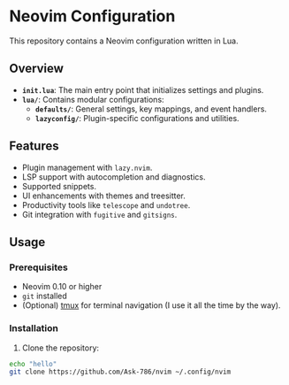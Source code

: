# Neovim Configuration

This repository contains a Neovim configuration written in Lua.

## Overview

- **`init.lua`**: The main entry point that initializes settings and plugins.
- **`lua/`**: Contains modular configurations:
  - **`defaults/`**: General settings, key mappings, and event handlers.
  - **`lazyconfig/`**: Plugin-specific configurations and utilities.

## Features

- Plugin management with `lazy.nvim`.
- LSP support with autocompletion and diagnostics.
- Supported snippets.
- UI enhancements with themes and treesitter.
- Productivity tools like `telescope` and `undotree`.
- Git integration with `fugitive` and `gitsigns`.

## Usage

### Prerequisites

- Neovim 0.10 or higher
- `git` installed
- (Optional) [tmux](https://github.com/tmux/tmux) for terminal navigation (I use it all the time by the way).

### Installation

1. Clone the repository:

```bash
echo "hello"
git clone https://github.com/Ask-786/nvim ~/.config/nvim
```
